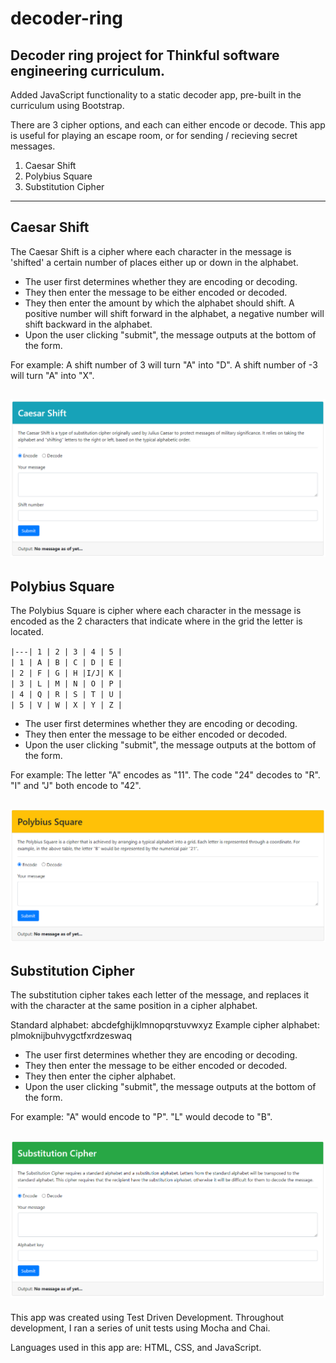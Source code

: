 # decoder-ring
Decoder ring project for Thinkful software engineering curriculum. 
---
Added JavaScript functionality to a static decoder app, pre-built in the curriculum using Bootstrap. 

There are 3 cipher options, and each can either encode or decode. This app is useful for playing an escape room, or for sending / recieving secret messages.

1. Caesar Shift
2. Polybius Square
3. Substitution Cipher 

---

## Caesar Shift

The Caesar Shift is a cipher where each character in the message is 'shifted' a certain number of places either up or down in the alphabet. 
- The user first determines whether they are encoding or decoding. 
- They then enter the message to be either encoded or decoded. 
- They then enter the amount by which the alphabet should shift. A positive number will shift forward in the alphabet, a negative number will shift backward in the alphabet. 
- Upon the user clicking "submit", the message outputs at the bottom of the form.

For example: A shift number of 3 will turn "A" into "D". A shift number of -3 will turn "A" into "X".

![Alt text](/screenshots/caesar-shift-screenshot.png?raw=true "caesar-shift-screenshot")
---

## Polybius Square

The Polybius Square is cipher where each character in the message is encoded as the 2 characters that indicate where in the grid the letter is located.

``|---| 1 | 2 | 3 | 4 | 5 |``  
``| 1 | A | B | C | D | E |``  
``| 2 | F | G | H |I/J| K |``  
``| 3 | L | M | N | O | P |``  
``| 4 | Q | R | S | T | U |``  
``| 5 | V | W | X | Y | Z |``
 
- The user first determines whether they are encoding or decoding. 
- They then enter the message to be either encoded or decoded. 
- Upon the user clicking "submit", the message outputs at the bottom of the form.

For example: The letter "A" encodes as "11".  The code "24" decodes to "R". "I" and "J" both encode to "42". 

![Alt text](/screenshots/polybius-square-screenshot.png?raw=true "polybius-square-screenshot")
---

## Substitution Cipher

The substitution cipher takes each letter of the message, and replaces it with the character at the same position in a cipher alphabet.

Standard alphabet: abcdefghijklmnopqrstuvwxyz
Example cipher alphabet: plmoknijbuhvygctfxrdzeswaq

- The user first determines whether they are encoding or decoding. 
- They then enter the message to be either encoded or decoded. 
- They then enter the cipher alphabet.
- Upon the user clicking "submit", the message outputs at the bottom of the form.

For example: "A" would encode to "P".  "L" would decode to "B".

![Alt text](/screenshots/substitution-cipher-screenshot.png?raw=true "substitution-cipher-screenshot")
---

This app was created using Test Driven Development. Throughout development, I ran a series of unit tests using Mocha and Chai. 

Languages used in this app are: HTML, CSS, and JavaScript.
